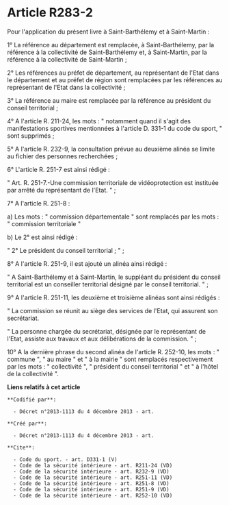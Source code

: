 # Article R283-2

Pour l'application du présent livre à Saint-Barthélemy et à Saint-Martin : 

1° La référence au département est remplacée, à Saint-Barthélemy, par la référence à la collectivité de Saint-Barthélemy et,
à Saint-Martin, par la référence à la collectivité de Saint-Martin ; 

2° Les références au préfet de département, au représentant de l'Etat dans le département et au préfet de région sont
remplacées par les références au représentant de l'Etat dans la collectivité ; 

3° La référence au maire est remplacée par la référence au président du conseil territorial ; 

4° A l'article R. 211-24, les mots : " notamment quand il s'agit des manifestations sportives mentionnées à l'article D.
331-1 du code du sport, " sont supprimés ; 

5° A l'article R. 232-9, la consultation prévue au deuxième alinéa se limite au fichier des personnes recherchées ; 

6° L'article R. 251-7 est ainsi rédigé : 

" Art. R. 251-7.-Une commission territoriale de vidéoprotection est instituée par arrêté du représentant de l'Etat. " ; 

7° A l'article R. 251-8 : 

a) Les mots : " commission départementale " sont remplacés par les mots : " commission territoriale " 

b) Le 2° est ainsi rédigé : 

" 2° Le président du conseil territorial ; " ; 

8° A l'article R. 251-9, il est ajouté un alinéa ainsi rédigé : 

" A Saint-Barthélemy et à Saint-Martin, le suppléant du président du conseil territorial est un conseiller territorial
désigné par le conseil territorial. " ; 

9° A l'article R. 251-11, les deuxième et troisième alinéas sont ainsi rédigés : 

" La commission se réunit au siège des services de l'Etat, qui assurent son secrétariat. 

" La personne chargée du secrétariat, désignée par le représentant de l'Etat, assiste aux travaux et aux délibérations de la
commission. " ; 

10° A la dernière phrase du second alinéa de l'article R. 252-10, les mots : " commune ", " au maire " et " à la mairie "
sont remplacés respectivement par les mots : " collectivité ", " président du conseil territorial " et " à l'hôtel de la
collectivité ".

**Liens relatifs à cet article**

	**Codifié par**:

	  - Décret n°2013-1113 du 4 décembre 2013 - art.

	**Créé par**:

	  - Décret n°2013-1113 du 4 décembre 2013 - art.

	**Cite**:

	  - Code du sport. - art. D331-1 (V)
	  - Code de la sécurité intérieure - art. R211-24 (VD)
	  - Code de la sécurité intérieure - art. R232-9 (VD)
	  - Code de la sécurité intérieure - art. R251-11 (VD)
	  - Code de la sécurité intérieure - art. R251-8 (VD)
	  - Code de la sécurité intérieure - art. R251-9 (VD)
	  - Code de la sécurité intérieure - art. R252-10 (VD)
